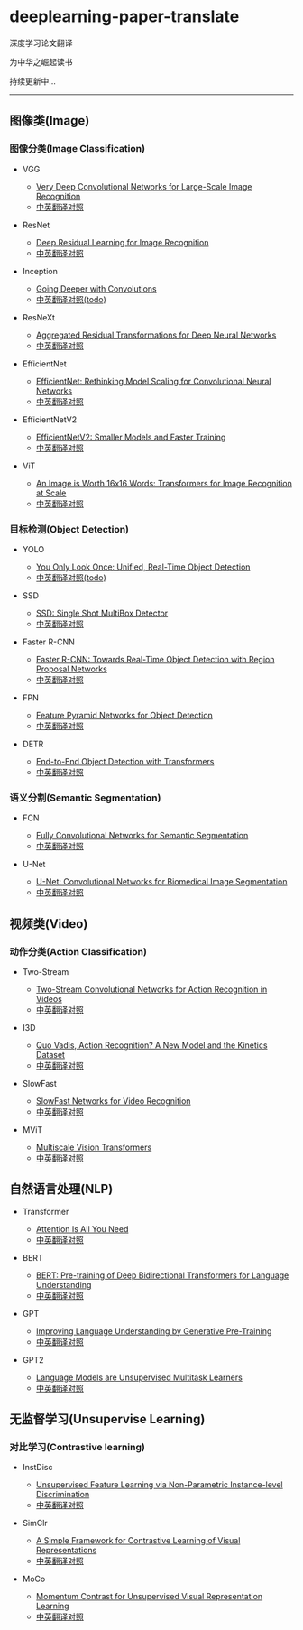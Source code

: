 # deeplearning-paper-translate
深度学习论文翻译

为中华之崛起读书

持续更新中...

---

## 图像类(Image)
### 图像分类(Image Classification)
- VGG
  - [Very Deep Convolutional Networks for Large-Scale Image Recognition](https://arxiv.org/abs/1409.1556)
  - [中英翻译对照](cv/image_classification/vgg.md)


- ResNet
  - [Deep Residual Learning for Image Recognition](https://arxiv.org/abs/1512.03385)
  - [中英翻译对照](cv/image_classification/resnet.md)


- Inception
  - [Going Deeper with Convolutions](https://arxiv.org/abs/1409.4842)
  - [中英翻译对照(todo)]()

  
- ResNeXt
  - [Aggregated Residual Transformations for Deep Neural Networks](https://arxiv.org/abs/1611.05431)
  - [中英翻译对照](cv/image_classification/resnext.md)


- EfficientNet
  - [EfficientNet: Rethinking Model Scaling for Convolutional Neural Networks](https://arxiv.org/abs/1905.11946)
  - [中英翻译对照](cv/image_classification/EfficientNet.md)


- EfficientNetV2
  - [EfficientNetV2: Smaller Models and Faster Training](https://arxiv.org/abs/2104.00298)
  - [中英翻译对照](cv/image_classification/EfficientNet_V2.md)


- ViT
  - [An Image is Worth 16x16 Words: Transformers for Image Recognition at Scale](https://arxiv.org/abs/2010.11929)
  - [中英翻译对照](cv/image_classification/vit.md)

### 目标检测(Object Detection)

- YOLO
  - [You Only Look Once: Unified, Real-Time Object Detection](https://arxiv.org/abs/1506.02640)
  - [中英翻译对照(todo)]()


- SSD
  - [SSD: Single Shot MultiBox Detector](https://arxiv.org/abs/1512.02325)
  - [中英翻译对照](cv/object_detection/SSD.md)


- Faster R-CNN
  - [Faster R-CNN: Towards Real-Time Object Detection with Region Proposal Networks](https://arxiv.org/abs/1506.01497v2)
  - [中英翻译对照](cv/object_detection/faster-r-cnn.md)


- FPN
  - [Feature Pyramid Networks for Object Detection](https://arxiv.org/abs/1612.03144)
  - [中英翻译对照](cv/object_detection/fpn.md)


- DETR
  - [End-to-End Object Detection with Transformers](https://arxiv.org/abs/2005.12872)
  - [中英翻译对照](cv/object_detection/detr.md)


### 语义分割(Semantic Segmentation)
- FCN
  - [Fully Convolutional Networks for Semantic Segmentation](https://arxiv.org/abs/1411.4038)
  - [中英翻译对照](cv/semantic_segmentation/fcn.md)


- U-Net
  - [U-Net: Convolutional Networks for Biomedical Image Segmentation](https://arxiv.org/abs/1505.04597)
  - [中英翻译对照](cv/semantic_segmentation/u-net.md)


## 视频类(Video)
### 动作分类(Action Classification)
- Two-Stream
  - [Two-Stream Convolutional Networks for Action Recognition in Videos](https://proceedings.neurips.cc/paper/2014/file/00ec53c4682d36f5c4359f4ae7bd7ba1-Paper.pdf)
  - [中英翻译对照](cv/action_classification/two_stream.md)


- I3D
  - [Quo Vadis, Action Recognition? A New Model and the Kinetics Dataset](https://arxiv.org/abs/1705.07750)
  - [中英翻译对照](cv/action_classification/I3D.md)


- SlowFast
  - [SlowFast Networks for Video Recognition](https://arxiv.org/abs/1812.03982)
  - [中英翻译对照](cv/action_classification/slow_fast.md)


- MViT
  - [Multiscale Vision Transformers](https://arxiv.org/abs/2104.11227)
  - [中英翻译对照](cv/action_classification/mvit.md)
  
## 自然语言处理(NLP)
- Transformer
  - [Attention Is All You Need](https://arxiv.org/abs/1706.03762)
  - [中英翻译对照](nlp/transformer.md)


- BERT
  - [BERT: Pre-training of Deep Bidirectional Transformers for Language Understanding](https://arxiv.org/abs/1810.04805)
  - [中英翻译对照](nlp/bert.md)


- GPT
  - [Improving Language Understanding by Generative Pre-Training](https://s3-us-west-2.amazonaws.com/openai-assets/research-covers/language-unsupervised/language_understanding_paper.pdf)
  - [中英翻译对照](nlp/gpt.md)


- GPT2
  - [Language Models are Unsupervised Multitask Learners](https://cdn.openai.com/better-language-models/language_models_are_unsupervised_multitask_learners.pdf)
  - [中英翻译对照](nlp/gpt2.md)

## 无监督学习(Unsupervise Learning)
### 对比学习(Contrastive learning)


- InstDisc
  - [Unsupervised Feature Learning via Non-Parametric Instance-level Discrimination](https://arxiv.org/abs/1805.01978)
  - [中英翻译对照](cv/unsupervise_learning/InstDisc.md)
  

- SimClr
  - [A Simple Framework for Contrastive Learning of Visual Representations](https://arxiv.org/abs/2002.05709)
  - [中英翻译对照](cv/unsupervise_learning/sim_clr.md)


- MoCo
  - [Momentum Contrast for Unsupervised Visual Representation Learning](https://arxiv.org/abs/1911.05722)
  - [中英翻译对照](cv/unsupervise_learning/moco.md)
